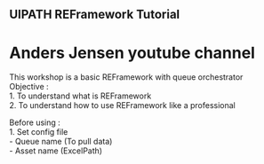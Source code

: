 ## UIPATH REFramework Tutorial
# Anders Jensen youtube channel

This workshop is a basic REFramework with queue orchestrator\
Objective :\
    1. To understand what is REFramework\
    2. To understand how to use REFramework like a professional

Before using :\
    1. Set config file\
        - Queue name (To pull data)\
        - Asset name (ExcelPath)

